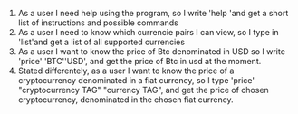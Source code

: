 1. As a user I need help using the program, so I write 'help 'and get a short list of instructions and possible commands
2. As a user I need to know which currencie pairs I can view, so I type in 'list'and get a list of all supported currencies
3. As a user I want to know the price of Btc denominated in USD so I write 'price' 'BTC''USD', and get the price of Btc in usd at the moment.
4. Stated differentely, as a user I want to know the price of a cryptocurrency denominated in a fiat currency, so I type 'price' "cryptocurrency TAG" "currency TAG", and get the price of chosen cryptocurrency, denominated in the chosen fiat currency.
